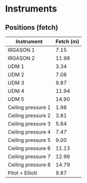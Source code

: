 # Instruments

## Positions (fetch)

Instrument | Fetch (m) |
-----------|-----------|
IRGASON 1  | 7.15      |
IRGASON 2  | 11.98     |
UDM 1      | 3.34      |
UDM 2      | 7.08      |
UDM 3      | 9.87      |
UDM 4      | 11.94     |
UDM 5      | 14.90     |
Ceiling pressure 1 | 1.98  |
Ceiling pressure 2 | 3.81  |
Ceiling pressure 3 | 5.64  |
Ceiling pressure 4 | 7.47  |
Ceiling pressure 5 | 9.00  |
Ceiling pressure 6 | 11.13 |
Ceiling pressure 7 | 12.96 |
Ceiling pressure 8 | 14.79 |
Pitot + Elliott | 9.87 | 
